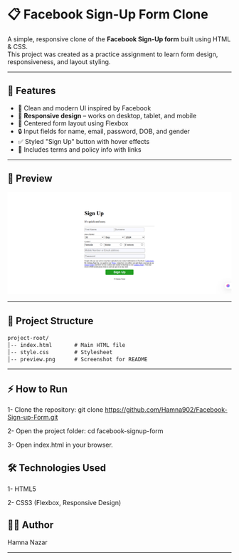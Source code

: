# 📋 Facebook Sign-Up Form Clone

A simple, responsive clone of the **Facebook Sign-Up form** built using HTML & CSS.  
This project was created as a practice assignment to learn form design, responsiveness, and layout styling.

---

## 🌟 Features

- 🎨 Clean and modern UI inspired by Facebook  
- 📱 **Responsive design** – works on desktop, tablet, and mobile  
- 📍 Centered form layout using Flexbox  
- 🔒 Input fields for name, email, password, DOB, and gender  
- ✅ Styled "Sign Up" button with hover effects  
- 📑 Includes terms and policy info with links  

---

## 📸 Preview

![Form Preview](preview.png)

---

## 📂 Project Structure

```text
project-root/
│-- index.html       # Main HTML file  
│-- style.css        # Stylesheet 
│-- preview.png      # Screenshot for README  
```
---

## ⚡ How to Run

1- Clone the repository:
git clone https://github.com/Hamna902/Facebook-Sign-up-Form.git

2- Open the project folder:
cd facebook-signup-form

3- Open index.html in your browser.

## 🛠️ Technologies Used

1- HTML5

2- CSS3 (Flexbox, Responsive Design)

## 👩‍💻 Author

Hamna Nazar

---